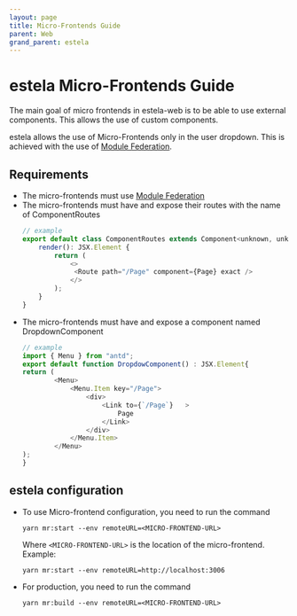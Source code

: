 ```yaml
---
layout: page
title: Micro-Frontends Guide
parent: Web
grand_parent: estela
---
```


# estela Micro-Frontends Guide

The main goal of micro frontends in estela-web is to be able to use external components. This allows the use of custom components.

estela allows the use of Micro-Frontends only in the user dropdown. This is achieved with the use of [Module Federation](https://webpack.js.org/concepts/module-federation/).

## Requirements
- The micro-frontends must use [Module Federation](https://webpack.js.org/concepts/module-federation/)
- The micro-frontends must have and expose their routes with the name of ComponentRoutes
    ```js
    // example
    export default class ComponentRoutes extends Component<unknown, unknown> {
        render(): JSX.Element {
            return (
                <>
                 <Route path="/Page" component={Page} exact />
                </>
            );
        }
    }
    ```
- The micro-frontends must have and expose a component named DropdownComponent
    ```js
    // example
    import { Menu } from "antd";
    export default function DropdowComponent() : JSX.Element{
    return (
            <Menu>  
                <Menu.Item key="/Page">
                    <div>
                        <Link to={`/Page`}   >
                            Page
                        </Link>
                    </div>
                </Menu.Item>
            </Menu>
    );
    }
    ```

## estela configuration
* To use Micro-frontend configuration, you need to run the command

    ```yarn mr:start --env remoteURL=<MICRO-FRONTEND-URL> ```

    Where `<MICRO-FRONTEND-URL>` is the location of the micro-frontend. Example:

    ```yarn mr:start --env remoteURL=http://localhost:3006 ```
* For production, you need to run the command

    ```yarn mr:build --env remoteURL=<MICRO-FRONTEND-URL> ```

